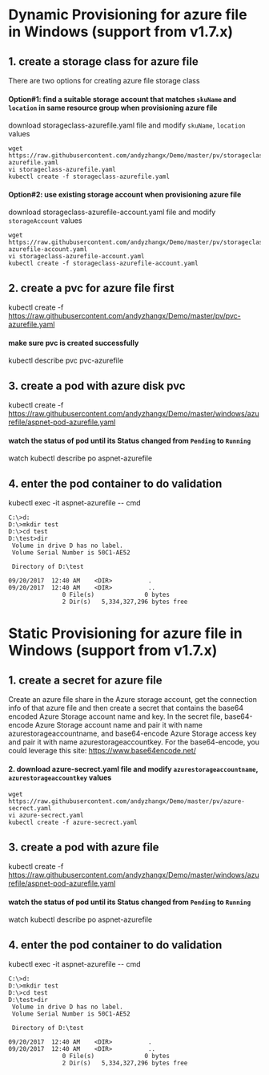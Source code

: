 # Dynamic Provisioning for azure file in Windows (support from v1.7.x)
## 1. create a storage class for azure file
There are two options for creating azure file storage class
#### Option#1: find a suitable storage account that matches ```skuName``` and ```location``` in same resource group when provisioning azure file
download storageclass-azurefile.yaml file and modify `skuName`, `location` values
```
wget https://raw.githubusercontent.com/andyzhangx/Demo/master/pv/storageclass-azurefile.yaml
vi storageclass-azurefile.yaml
kubectl create -f storageclass-azurefile.yaml
```

#### Option#2: use existing storage account when provisioning azure file
download storageclass-azurefile-account.yaml file and modify `storageAccount` values
```
wget https://raw.githubusercontent.com/andyzhangx/Demo/master/pv/storageclass-azurefile-account.yaml
vi storageclass-azurefile-account.yaml
kubectl create -f storageclass-azurefile-account.yaml
```

## 2. create a pvc for azure file first
kubectl create -f https://raw.githubusercontent.com/andyzhangx/Demo/master/pv/pvc-azurefile.yaml
#### make sure pvc is created successfully
kubectl describe pvc pvc-azurefile

## 3. create a pod with azure disk pvc
kubectl create -f https://raw.githubusercontent.com/andyzhangx/Demo/master/windows/azurefile/aspnet-pod-azurefile.yaml
#### watch the status of pod until its Status changed from `Pending` to `Running`
watch kubectl describe po aspnet-azurefile

## 4. enter the pod container to do validation
kubectl exec -it aspnet-azurefile -- cmd

```
C:\>d:
D:\>mkdir test
D:\>cd test
D:\test>dir
 Volume in drive D has no label.
 Volume Serial Number is 50C1-AE52

 Directory of D:\test

09/20/2017  12:40 AM    <DIR>          .
09/20/2017  12:40 AM    <DIR>          ..
               0 File(s)              0 bytes
               2 Dir(s)   5,334,327,296 bytes free
```


# Static Provisioning for azure file in Windows (support from v1.7.x)
## 1. create a secret for azure file
Create an azure file share in the Azure storage account, get the connection info of that azure file and then create a secret that contains the base64 encoded Azure Storage account name and key. In the secret file, base64-encode Azure Storage account name and pair it with name azurestorageaccountname, and base64-encode Azure Storage access key and pair it with name azurestorageaccountkey. For the base64-encode, you could leverage this site: https://www.base64encode.net/

#### 2. download azure-secrect.yaml file and modify `azurestorageaccountname`, `azurestorageaccountkey` values
```
wget https://raw.githubusercontent.com/andyzhangx/Demo/master/pv/azure-secrect.yaml
vi azure-secrect.yaml
kubectl create -f azure-secrect.yaml
```

## 3. create a pod with azure file
kubectl create -f https://raw.githubusercontent.com/andyzhangx/Demo/master/windows/azurefile/aspnet-pod-azurefile.yaml
#### watch the status of pod until its Status changed from `Pending` to `Running`
watch kubectl describe po aspnet-azurefile

## 4. enter the pod container to do validation
kubectl exec -it aspnet-azurefile -- cmd

```
C:\>d:
D:\>mkdir test
D:\>cd test
D:\test>dir
 Volume in drive D has no label.
 Volume Serial Number is 50C1-AE52

 Directory of D:\test

09/20/2017  12:40 AM    <DIR>          .
09/20/2017  12:40 AM    <DIR>          ..
               0 File(s)              0 bytes
               2 Dir(s)   5,334,327,296 bytes free
```
